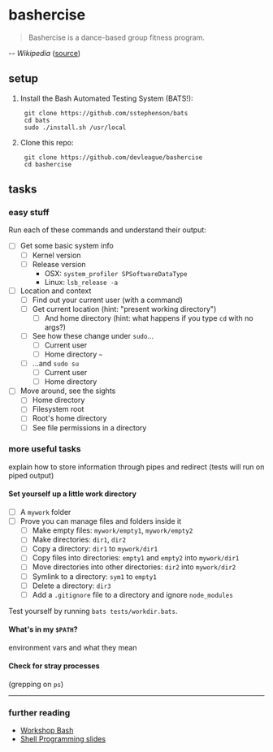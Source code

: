 # bashercise

> Bashercise is a dance-based group fitness program.

-- *Wikipedia* ([source](https://en.wikipedia.org/wiki/Jazzercise))

## setup

1. Install the Bash Automated Testing System (BATS!):

		git clone https://github.com/sstephenson/bats
		cd bats
		sudo ./install.sh /usr/local
		
2. Clone this repo:

		git clone https://github.com/devleague/bashercise
		cd bashercise

## tasks

### easy stuff

Run each of these commands and understand their output:

- [ ] Get some basic system info
  - [ ] Kernel version
  - [ ] Release version
	  - OSX: `system_profiler SPSoftwareDataType`
	  - Linux: `lsb_release -a`
- [ ] Location and context
  - [ ] Find out your current user (with a command)
  - [ ] Get current location (hint: "present working directory")
	- [ ] And home directory (hint: what happens if you type `cd` with no args?)
  - [ ] See how these change under `sudo`...
      - [ ] Current user
      - [ ] Home directory `~`
  - [ ] ...and `sudo su`
      - [ ] Current user
      - [ ] Home directory
- [ ] Move around, see the sights
  - [ ] Home directory
  - [ ] Filesystem root
  - [ ] Root's home directory
  - [ ] See file permissions in a directory

### more useful tasks

explain how to store information through pipes and redirect (tests will run on
piped output)

#### Set yourself up a little work directory

- [ ] A `mywork` folder
- [ ] Prove you can manage files and folders inside it
  - [ ] Make empty files: `mywork/empty1`, `mywork/empty2`
  - [ ] Make directories: `dir1`, `dir2`
  - [ ] Copy a directory: `dir1` to `mywork/dir1`
  - [ ] Copy files into directories: `empty1` and `empty2` into `mywork/dir1`
  - [ ] Move directories into other directories: `dir2` into `mywork/dir2`
  - [ ] Symlink to a directory: `sym1` to `empty1`
  - [ ] Delete a directory: `dir3`
  - [ ] Add a `.gitignore` file to a directory and ignore `node_modules`

Test yourself by running `bats tests/workdir.bats`.

#### What's in my `$PATH`?

environment vars and what they mean

#### Check for stray processes

(grepping on `ps`)

------

### further reading

- [Workshop Bash](http://workshop-bash.com/)
- [Shell Programming slides](http://www.udel.edu/it/learnit/course/class_materials/Unix_Workshop_Series/Shell-Programming-UNIX.pdf)
